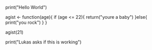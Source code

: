print("Hello World")

agist <- function(age){
        if (age <= 22){
        return("youre a baby")
        }else{
        print("you rock")
        }
      }
      
agist(21)



print("Lukas asks if this is working")


